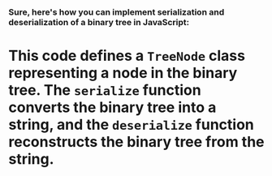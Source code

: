 ### Sure, here's how you can implement serialization and deserialization of a binary tree in JavaScript:


# This code defines a `TreeNode` class representing a node in the binary tree. The `serialize` function converts the binary tree into a string, and the `deserialize` function reconstructs the binary tree from the string.
